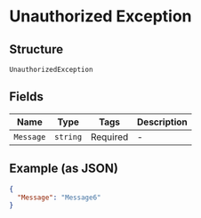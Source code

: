 
# Unauthorized Exception

## Structure

`UnauthorizedException`

## Fields

| Name | Type | Tags | Description |
|  --- | --- | --- | --- |
| `Message` | `string` | Required | - |

## Example (as JSON)

```json
{
  "Message": "Message6"
}
```

